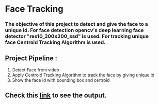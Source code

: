 # Face Tracking
### The objective of this project to detect and give the face to a unique id. For face detection opencv's deep learning face detector "res10_300x300_ssd" is used. For tracking unique face Centroid Tracking Algorithm is used. 

## Project Pipeline :
1. Detect Face from video
2. Apply Centroid Tracking Algorithm to track the face by giving unique id
3. Show the face id with bounding box and certroid 

## Check this [link](https://youtu.be/Qq0q6Fu5jG4) to see the output.
